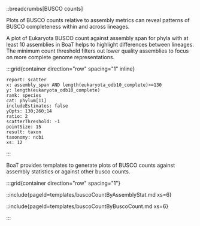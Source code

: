 ::breadcrumbs[BUSCO counts]

Plots of BUSCO counts relative to assembly metrics can reveal patterns of BUSCO completeness within and across lineages.

A plot of Eukaryota BUSCO count against assembly span for phyla with at least 10 assemblies in BoaT helps to highlight differences between lineages. The minimum count threshold filters out lower quality assemblies to focus on more complete genome representations.

:::grid{container direction="row" spacing="1" inline}

```report
report: scatter
x: assembly_span AND length(eukaryota_odb10_complete)>=130
y: length(eukaryota_odb10_complete)
rank: species
cat: phylum[11]
includeEstimates: false
yOpts: 130;260;14
ratio: 2
scatterThreshold: -1
pointSize: 15
result: taxon
taxonomy: ncbi
xs: 12
```

:::

BoaT provides templates to generate plots of BUSCO counts against assembly statistics or against other busco counts.

:::grid{container direction="row" spacing="1"}

::include{pageId=templates/buscoCountByAssemblyStat.md xs=6}

::include{pageId=templates/buscoCountByBuscoCount.md xs=6}

:::
